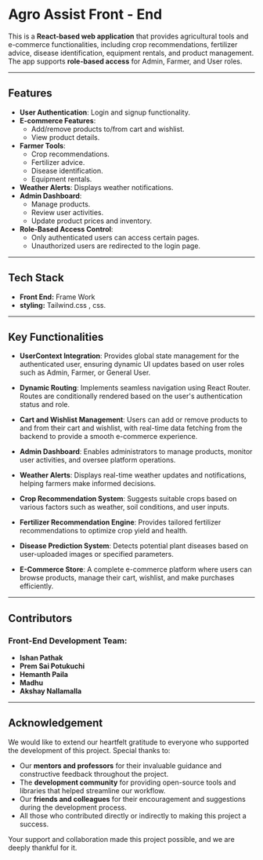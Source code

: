 # Agro Assist Front - End

This is a **React-based web application** that provides agricultural tools and e-commerce functionalities, including crop recommendations, fertilizer advice, disease identification, equipment rentals, and product management. The app supports **role-based access** for Admin, Farmer, and User roles.

---

## Features

- **User Authentication**: Login and signup functionality.
- **E-commerce Features**:
  - Add/remove products to/from cart and wishlist.
  - View product details.
- **Farmer Tools**:
  - Crop recommendations.
  - Fertilizer advice.
  - Disease identification.
  - Equipment rentals.
- **Weather Alerts**: Displays weather notifications.
- **Admin Dashboard**:
  - Manage products.
  - Review user activities.
  - Update product prices and inventory.
- **Role-Based Access Control**:
  - Only authenticated users can access certain pages.
  - Unauthorized users are redirected to the login page.

---

## Tech Stack

- **Front End:** Frame Work
- **styling:** Tailwind.css , css.
 
---
## Key Functionalities

- **UserContext Integration**: Provides global state management for the authenticated user, ensuring dynamic UI updates based on user roles such as Admin, Farmer, or General User.

- **Dynamic Routing**: Implements seamless navigation using React Router. Routes are conditionally rendered based on the user's authentication status and role.

- **Cart and Wishlist Management**: Users can add or remove products to and from their cart and wishlist, with real-time data fetching from the backend to provide a smooth e-commerce experience.

- **Admin Dashboard**: Enables administrators to manage products, monitor user activities, and oversee platform operations.

- **Weather Alerts**: Displays real-time weather updates and notifications, helping farmers make informed decisions.

- **Crop Recommendation System**: Suggests suitable crops based on various factors such as weather, soil conditions, and user inputs.

- **Fertilizer Recommendation Engine**: Provides tailored fertilizer recommendations to optimize crop yield and health.

- **Disease Prediction System**: Detects potential plant diseases based on user-uploaded images or specified parameters.

- **E-Commerce Store**: A complete e-commerce platform where users can browse products, manage their cart, wishlist, and make purchases efficiently.

---

## Contributors

### Front-End Development Team:
- **Ishan Pathak**
- **Prem Sai Potukuchi**
- **Hemanth Paila**
- **Madhu**
- **Akshay Nallamalla**

---

## Acknowledgement

We would like to extend our heartfelt gratitude to everyone who supported the development of this project. Special thanks to:

- Our **mentors and professors** for their invaluable guidance and constructive feedback throughout the project.
- The **development community** for providing open-source tools and libraries that helped streamline our workflow.
- Our **friends and colleagues** for their encouragement and suggestions during the development process.
- All those who contributed directly or indirectly to making this project a success.

Your support and collaboration made this project possible, and we are deeply thankful for it.









